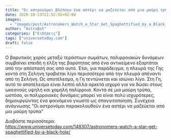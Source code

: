 ```yaml
---
title: "Οι αστρονόμοι βλέπουν ένα αστέρι να μαζεύεται από μια μαύρη τρύπα"
date: 2020-10-13T21:52:55+02:00
images:
  - "images/post/Astronomers_Watch_a_Star_Get_Spaghettified_by_a_Black_Hole.jpg"
author: "AstroBot"
categories: ["Ειδήσεις"]
tags: ["universetoday.com"]
draft: false
---
```


Ο βαρυτικός χορός μεταξύ τεράστιων σωμάτων, παλιρροιακών δυνάμεων συμβαίνει επειδή η έλξη της βαρύτητας από ένα αντικείμενο εξαρτάται από την απόστασή σας από αυτό. Έτσι, για παράδειγμα, η πλευρά της Γης κοντά στη Σελήνη τραβιέται λίγο περισσότερο από την πλευρά απέναντι από τη Σελήνη. Ως αποτέλεσμα, η Γη τεντώνεται και ισιώνει λίγο. Στη Γη, αυτό το αποτέλεσμα είναι λεπτό αλλά αρκετά ισχυρό για να δώσει στους ωκεανούς υψηλή και χαμηλή παλίρροια. Κοντά σε μια μαύρη τρύπα, ωστόσο, οι παλιρροιακές δυνάμεις μπορεί να είναι πολύ ισχυρότερες, δημιουργώντας ένα φαινόμενο γνωστό ως σπαγγιτοποίηση. Συνέχεια ανάγνωσης &quot;Οι αστρονόμοι παρακολουθούν ένα αστέρι να μαζεύεται από μια μαύρη τρύπα&quot;

Διαβάστε περισσότερα: https://www.universetoday.com/148307/astronomers-watch-a-star-get-spaghettified-by-a-black-hole/

